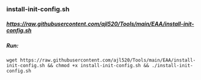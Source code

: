 

### install-init-config.sh

##### https://raw.githubusercontent.com/ajl520/Tools/main/EAA/install-init-config.sh

##### Run:
```
wget https://raw.githubusercontent.com/ajl520/Tools/main/EAA/install-init-config.sh && chmod +x install-init-config.sh && ./install-init-config.sh
```





